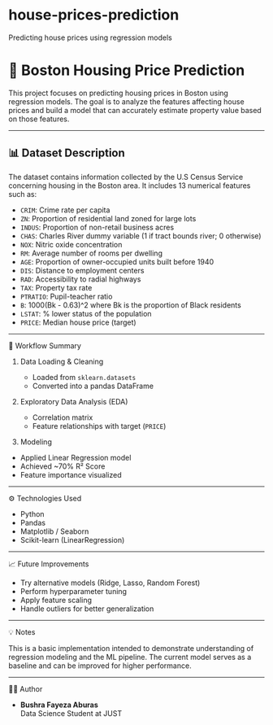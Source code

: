 # house-prices-prediction
Predicting house prices using regression models
# 🏡 Boston Housing Price Prediction

This project focuses on predicting housing prices in Boston using regression models. The goal is to analyze the features affecting house prices and build a model that can accurately estimate property value based on those features.

---

## 📊 Dataset Description

The dataset contains information collected by the U.S Census Service concerning housing in the Boston area. It includes 13 numerical features such as:

- `CRIM`: Crime rate per capita
- `ZN`: Proportion of residential land zoned for large lots
- `INDUS`: Proportion of non-retail business acres
- `CHAS`: Charles River dummy variable (1 if tract bounds river; 0 otherwise)
- `NOX`: Nitric oxide concentration
- `RM`: Average number of rooms per dwelling
- `AGE`: Proportion of owner-occupied units built before 1940
- `DIS`: Distance to employment centers
- `RAD`: Accessibility to radial highways
- `TAX`: Property tax rate
- `PTRATIO`: Pupil-teacher ratio
- `B`: 1000(Bk - 0.63)^2 where Bk is the proportion of Black residents
- `LSTAT`: % lower status of the population
- `PRICE`: Median house price (target)

---

 🧠 Workflow Summary

1. Data Loading & Cleaning  
   - Loaded from `sklearn.datasets`
   - Converted into a pandas DataFrame

2. Exploratory Data Analysis (EDA)  
   - Correlation matrix
   - Feature relationships with target (`PRICE`)

3.  Modeling 
   - Applied Linear Regression model  
   - Achieved ~70% R² Score  
   - Feature importance visualized

---

 ⚙️ Technologies Used

- Python
- Pandas
- Matplotlib / Seaborn
- Scikit-learn (LinearRegression)

---

 📈 Future Improvements

- Try alternative models (Ridge, Lasso, Random Forest)
- Perform hyperparameter tuning
- Apply feature scaling
- Handle outliers for better generalization

---

 💡 Notes

This is a basic implementation intended to demonstrate understanding of regression modeling and the ML pipeline. The current model serves as a baseline and can be improved for higher performance.

---

 👩‍💻 Author

- **Bushra Fayeza Aburas**  
  Data Science Student at JUST  


